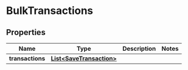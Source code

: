 
# BulkTransactions

## Properties
Name | Type | Description | Notes
------------ | ------------- | ------------- | -------------
**transactions** | [**List&lt;SaveTransaction&gt;**](SaveTransaction.md) |  | 



